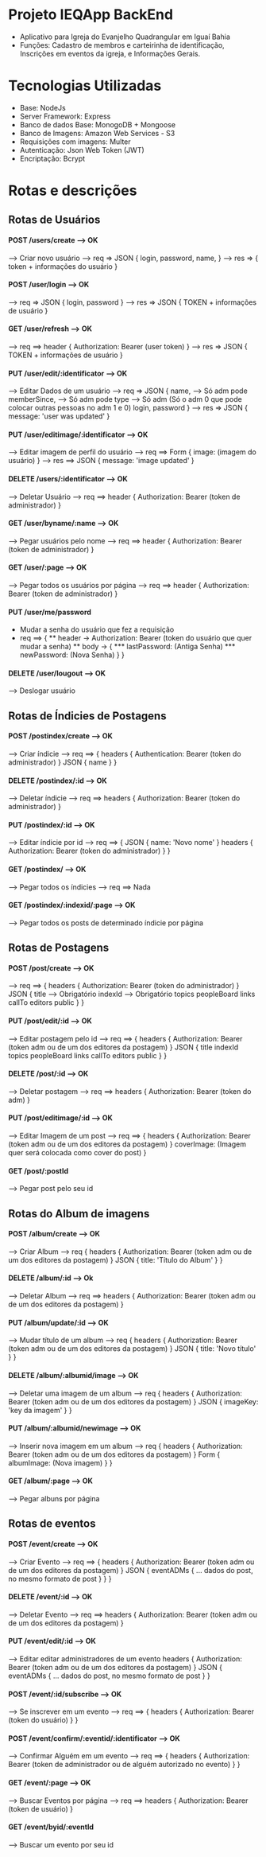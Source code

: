# Projeto IEQApp BackEnd
* Aplicativo para Igreja do Evanjelho Quadrangular em Iguaí Bahia
* Funções: Cadastro de membros e carteirinha de identificação, Inscrições em eventos da igreja, e Informações Gerais.

# Tecnologias Utilizadas
* Base: NodeJs
* Server Framework: Express
* Banco de dados Base: MonogoDB + Mongoose
* Banco de Imagens: Amazon Web Services - S3
* Requisições com imagens: Multer
* Autenticação: Json Web Token (JWT)
* Encriptação: Bcrypt

# Rotas e descrições





## Rotas de Usuários
#### POST /users/create --> OK
--> Criar novo usuário
--> req => JSON {
        login,
        password,
        name,
    }
--> res => {
    token + informações do usuário
}

#### POST /user/login --> OK
--> req => JSON {
        login,
        password
    }
--> res => JSON {
    TOKEN + informações de usuário
}

#### GET /user/refresh --> OK
--> req ==> header {
    Authorization: Bearer (user token)
}
--> res => JSON {
    TOKEN + informações de usuário
}

#### PUT /user/edit/:identificator --> OK
--> Editar Dados de um usuário
--> req => JSON {
        name, --> Só adm pode
        memberSince, --> Só adm pode
        type --> Só adm (Só o adm 0 que pode colocar outras pessoas no adm 1 e 0)
        login,
        password
    }
--> res => JSON {
    message: 'user was updated'
}

#### PUT /user/editimage/:identificator --> OK
--> Editar imagem de perfil do usuário
--> req ==> Form {
    image: (imagem do usuário)
}
--> res ==> JSON {
    message: 'image updated'
}

#### DELETE /users/:identificator --> OK
--> Deletar Usuário
--> req ==> header {
    Authorization: Bearer (token de administrador)
}


#### GET /user/byname/:name --> OK
--> Pegar usuários pelo nome
--> req ==> header {
    Authorization: Bearer (token de administrador)
}

#### GET /user/:page --> OK
--> Pegar todos os usuários por página
--> req ==> header {
    Authorization: Bearer (token de administrador)
}

#### PUT /user/me/password
* Mudar a senha do usuário que fez a requisição
* req ==> {
    ** header -> Authorization: Bearer (token do usuário que quer mudar a senha)
    ** body -> {
        *** lastPassword: (Antiga Senha)
        *** newPassword: (Nova Senha)
    }
}

#### DELETE /user/lougout --> OK
--> Deslogar usuário





## Rotas de Índicies de Postagens
#### POST /postindex/create --> OK
--> Criar índicie
--> req ==> {
    headers { Authentication: Bearer (token do administrador) }
    JSON {
        name
    }
}

#### DELETE /postindex/:id --> OK
--> Deletar índicie
--> req ==> headers {
    Authorization: Bearer (token do administrador)
}

#### PUT /postindex/:id --> OK
--> Editar índicie por id
--> req ==> {
    JSON { name: 'Novo nome' }
    headers { Authorization: Bearer (token do administrador) }
}


#### GET /postindex/ --> OK
--> Pegar todos os índicies
--> req ==> Nada

#### GET /postindex/:indexid/:page --> OK
--> Pegar todos os posts de determinado índicie por página




## Rotas de Postagens
#### POST /post/create --> OK
--> req ==> {
    headers { Authorization: Bearer (token do administrador) }
    JSON {
        title --> Obrigatório
        indexId --> Obrigatório
        topics
        peopleBoard
        links
        callTo
        editors
        public
    }
}

#### PUT /post/edit/:id --> OK
--> Editar postagem pelo id
--> req ==> {
    headers { Authorization: Bearer (token adm ou de um dos editores da postagem) }
    JSON {
        title
        indexId
        topics
        peopleBoard
        links
        callTo
        editors
        public
    }
}

#### DELETE /post/:id --> OK
--> Deletar postagem
--> req ==> headers {
    Authorization: Bearer (token do adm)
}

#### PUT /post/editimage/:id --> OK
--> Editar Imagem de um post
--> req ==> {
    headers { Authorization: Bearer (token adm ou de um dos editores da postagem) }
    coverImage: (Imagem quer será colocada como cover do post)
}

#### GET /post/:postId
--> Pegar post pelo seu id




## Rotas do Album de imagens
#### POST /album/create --> OK
--> Criar Album
--> req {
    headers { Authorization: Bearer (token adm ou de um dos editores da postagem) }
    JSON { title: 'Título do Album' }
}

#### DELETE /album/:id --> Ok
--> Deletar Album
--> req ==> headers { Authorization: Bearer (token adm ou de um dos editores da postagem) }


#### PUT /album/update/:id --> OK
--> Mudar título de um album
--> req {
    headers { Authorization: Bearer (token adm ou de um dos editores da postagem) }
    JSON { title: 'Novo título' }
}

#### DELETE /album/:albumid/image --> OK
--> Deletar uma imagem de um album
--> req {
    headers { Authorization: Bearer (token adm ou de um dos editores da postagem) }
    JSON { imageKey: 'key da imagem' }
}

#### PUT /album/:albumid/newimage --> OK
--> Inserir nova imagem em um album
--> req {
    headers { Authorization: Bearer (token adm ou de um dos editores da postagem) }
    Form { albumImage: (Nova imagem) }
}

#### GET /album/:page --> OK
--> Pegar albuns por página





## Rotas de eventos
#### POST /event/create --> OK
--> Criar Evento
--> req ==> {
    headers { Authorization: Bearer (token adm ou de um dos editores da postagem) }
    JSON {
        eventADMs
        { ... dados do post, no mesmo formato de post }
    }
}

#### DELETE /event/:id --> OK
--> Deletar Evento
--> req ==> headers { Authorization: Bearer (token adm ou de um dos editores da postagem) }

#### PUT /event/edit/:id --> OK
--> Editar editar administradores de um evento
    headers { Authorization: Bearer (token adm ou de um dos editores da postagem) }
    JSON {
        eventADMs
        { ... dados do post, no mesmo formato de post }
    }

#### POST /event/:id/subscribe --> OK
--> Se inscrever em um evento
--> req ==> {
    headers { Authorization: Bearer (token do usuário) }
}

#### POST /event/confirm/:eventid/:identificator --> OK
--> Confirmar Alguém em um evento
--> req ==> {
        headers { Authorization: Bearer (token de administrador ou de alguém autorizado no evento) }
}

#### GET /event/:page --> OK
--> Buscar Eventos por página
--> req ==> headers { Authorization: Bearer (token de usuário) }

#### GET /event/byid/:eventId
--> Buscar um evento por seu id
